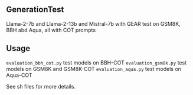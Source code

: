 ## GenerationTest
Llama-2-7b and Llama-2-13b and Mistral-7b with GEAR test on GSM8K, BBH abd Aqua, all with COT prompts
## Usage
`evaluation_bbh_cot.py` test models on BBH-COT
`evaluation_gsm8k.py` test models on GSM8K and GSM8K-COT
`evaluation_aqua.py` test models on Aqua-COT

See sh files for more details.
